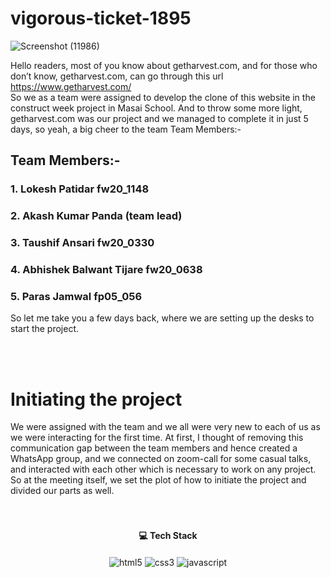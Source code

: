 # vigorous-ticket-1895
![Screenshot (11986)](https://user-images.githubusercontent.com/105616033/197118421-57fc88be-9ed9-473e-bde4-6c076e15dddb.png)

<div>
   
   Hello readers, most of you know about getharvest.com, and for those who don’t know, getharvest.com, can go through this url https://www.getharvest.com/  
So we as a team were assigned to develop the clone of this website in the construct week project in Masai School. And to throw some more light, getharvest.com was our project and we managed to complete it in just 5 days, so yeah, a big cheer to the team 
Team Members:-
 


   <h2>Team Members:-</h2>
   <h3>1. Lokesh Patidar fw20_1148</h3>
   <h3>2. Akash Kumar Panda (team lead)</h3>
   <h3>3. Taushif Ansari fw20_0330</h3>
   <h3>4. Abhishek Balwant Tijare fw20_0638</h3>
   <h3>5. Paras Jamwal fp05_056</h3>
   
   So let me take you a few days back, where we are setting up the desks to start the project.
</div>
<br/>
<br/>

#  Initiating the project
<div>
We were assigned with the team and we all were very new to each of us as we were interacting for the first time. At first, I thought of removing this communication gap between the team members and hence created a WhatsApp group, and we connected on zoom-call for some casual talks, and interacted with each other which is necessary to work on any project. So at the meeting itself, we set the plot of how to initiate the project and divided our parts as well.
</div>


<br/>
<br/>
<h4 align="center">💻 Tech Stack</h4>
 <div align="center">
 <img src="https://img.shields.io/badge/html5-%23E34F26.svg?style=for-the-badge&logo=html5&logoColor=white" align="center" alt="html5">
 <img src = "https://img.shields.io/badge/css3-%231572B6.svg?style=for-the-badge&logo=css3&logoColor=white" align="center" alt="css3">
 <img src="https://img.shields.io/badge/javascript-%23323330.svg?style=for-the-badge&logo=javascript&logoColor=%23F7DF1E"  align="center" alt="javascript" />
</div>
